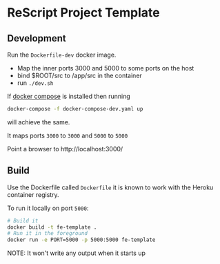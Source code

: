 # ReScript Project Template

## Development

Run the `Dockerfile-dev` docker image.
- Map the inner ports 3000 and 5000 to some ports on the host
- bind $ROOT/src to /app/src in the container
- run `./dev.sh`

If [docker compose](https://docs.docker.com/compose/) is installed then running

```sh
docker-compose -f docker-compose-dev.yaml up
```

will achieve the same.

It maps ports `3000` to `3000` and `5000` to `5000`

Point a browser to http://localhost:3000/

## Build

Use the Dockerfile called `Dockerfile` it is known to work with the Heroku container registry.

To run it locally on port `5000`:

```sh
# Build it
docker build -t fe-template .
# Run it in the foreground
docker run -e PORT=5000 -p 5000:5000 fe-template
```

NOTE: It won't write any output when it starts up
